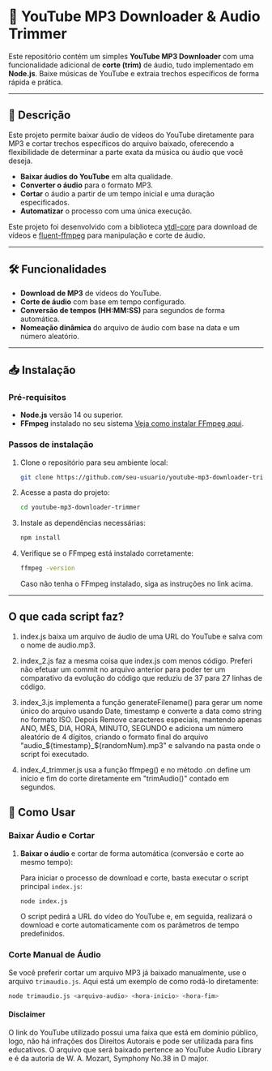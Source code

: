 # 🎵 YouTube MP3 Downloader & Audio Trimmer

Este repositório contém um simples **YouTube MP3 Downloader** com uma funcionalidade adicional de **corte (trim)** de áudio, tudo implementado em **Node.js**. Baixe músicas de YouTube e extraia trechos específicos de forma rápida e prática.

---

## 🚀 Descrição

Este projeto permite baixar áudio de vídeos do YouTube diretamente para MP3 e cortar trechos específicos do arquivo baixado, oferecendo a flexibilidade de determinar a parte exata da música ou áudio que você deseja.

- **Baixar áudios do YouTube** em alta qualidade.
- **Converter o áudio** para o formato MP3.
- **Cortar** o áudio a partir de um tempo inicial e uma duração especificados.
- **Automatizar** o processo com uma única execução.

Este projeto foi desenvolvido com a biblioteca [ytdl-core](https://github.com/fent/node-ytdl-core) para download de vídeos e [fluent-ffmpeg](https://github.com/fluent-ffmpeg/node-fluent-ffmpeg) para manipulação e corte de áudio.

---

## 🛠️ Funcionalidades

- **Download de MP3** de vídeos do YouTube.
- **Corte de áudio** com base em tempo configurado.
- **Conversão de tempos (HH:MM:SS)** para segundos de forma automática.
- **Nomeação dinâmica** do arquivo de áudio com base na data e um número aleatório.

---

## 📥 Instalação

### Pré-requisitos

- **Node.js** versão 14 ou superior.  
- **FFmpeg** instalado no seu sistema [Veja como instalar FFmpeg aqui](https://ffmpeg.org/download.html).

### Passos de instalação

1. Clone o repositório para seu ambiente local:
    ```bash
    git clone https://github.com/seu-usuario/youtube-mp3-downloader-trimmer.git
    ```

2. Acesse a pasta do projeto:
    ```bash
    cd youtube-mp3-downloader-trimmer
    ```

3. Instale as dependências necessárias:
    ```bash
    npm install
    ```

4. Verifique se o FFmpeg está instalado corretamente:
    ```bash
    ffmpeg -version
    ```
    Caso não tenha o FFmpeg instalado, siga as instruções no link acima.

---

## O que cada script faz?

1. index.js baixa um arquivo de áudio de uma URL do YouTube e salva com o nome de audio.mp3.

2. index_2.js faz a mesma coisa que index.js com menos código. Preferi não efetuar um commit no arquivo anterior para poder ter um comparativo da evolução do código que reduziu de 37 para 27 linhas de código.

3. index_3.js implementa a função generateFilename() para gerar um nome único do arquivo usando Date, timestamp e converte a data como string no formato ISO. Depois Remove caracteres especiais, mantendo apenas ANO, MÊS, DIA, HORA, MINUTO, SEGUNDO e adiciona um número aleatório de 4 dígitos, criando o formato final do arquivo "audio_${timestamp}_${randomNum}.mp3" e salvando na pasta onde o script foi executado.

4. index_4_trimmer.js usa a função ffmpeg() e no método .on define um início e fim do corte diretamente em "trimAudio()" contado em segundos.

## 📝 Como Usar

### Baixar Áudio e Cortar

1. **Baixar o áudio** e cortar de forma automática (conversão e corte ao mesmo tempo):

    Para iniciar o processo de download e corte, basta executar o script principal `index.js`:

    ```bash
    node index.js
    ```

    O script pedirá a URL do vídeo do YouTube e, em seguida, realizará o download e corte automaticamente com os parâmetros de tempo predefinidos.

### Corte Manual de Áudio

Se você preferir cortar um arquivo MP3 já baixado manualmente, use o arquivo `trimaudio.js`. Aqui está um exemplo de como rodá-lo diretamente:

```bash
node trimaudio.js <arquivo-audio> <hora-inicio> <hora-fim>
```

#### Disclaimer

O link do YouTube utilizado possui uma faixa que está em domínio público, logo, não há infrações dos Direitos Autorais e pode ser utilizada para fins educativos. O arquivo que será baixado pertence ao YouTube Audio Library e é da autoria de W. A. Mozart, Symphony No.38 in D major.